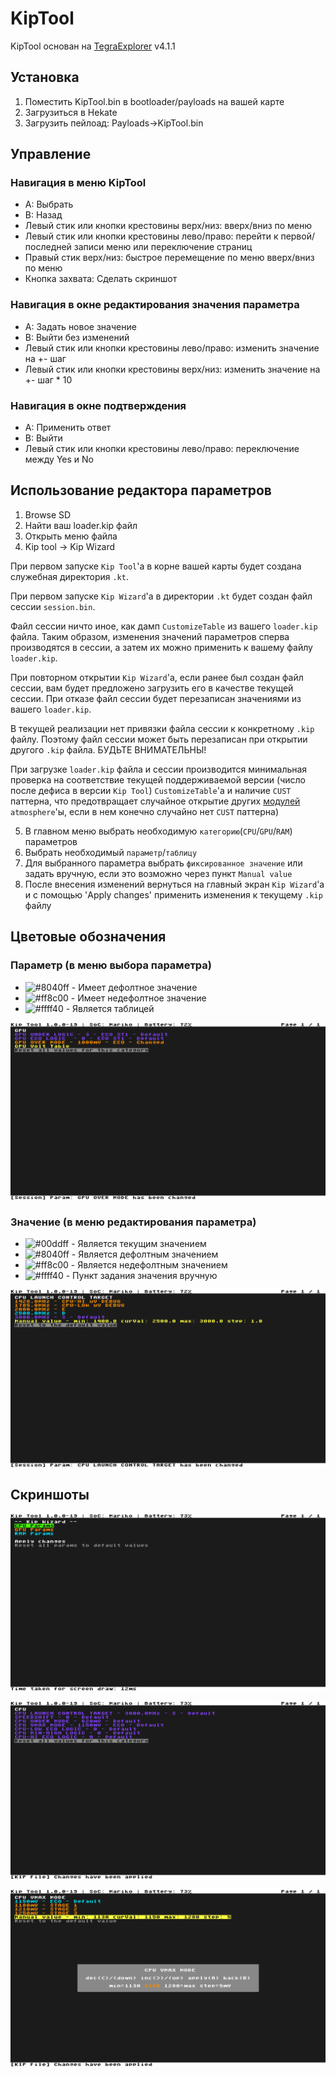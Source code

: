 # KipTool

KipTool основан на [TegraExplorer](https://github.com/suchmememanyskill/TegraExplorer) v4.1.1

## Установка
1. Поместить KipTool.bin в bootloader/payloads на вашей карте
1. Загрузиться в Hekate
1. Загрузить пейлоад: Payloads->KipTool.bin

## Управление

### Навигация в меню KipTool
- A: Выбрать
- B: Назад
- Левый стик или кнопки крестовины верх/низ: вверх/вниз по меню
- Левый стик или кнопки крестовины лево/право: перейти к первой/последней записи меню или переключение страниц
- Правый стик верх/низ: быстрое перемещение по меню вверх/вниз по меню
- Кнопка захвата: Сделать скриншот

### Навигация в окне редактирования значения параметра
- A: Задать новое значение
- B: Выйти без изменений
- Левый стик или кнопки крестовины лево/право: изменить значение на +- шаг
- Левый стик или кнопки крестовины верх/низ: изменить значение на +- шаг * 10

### Навигация в окне подтверждения
- A: Применить ответ
- B: Выйти
- Левый стик или кнопки крестовины лево/право: переключение между Yes и No

## Использование редактора параметров
1. Browse SD
1. Найти ваш loader.kip файл
1. Открыть меню файла
1. Kip tool -> Kip Wizard

При первом запуске `Kip Tool`'а в корне вашей карты будет создана служебная директория `.kt`.

При первом запуске `Kip Wizard`'а в директории `.kt` будет создан файл сессии `session.bin`.

Файл сессии ничто иное, как дамп `CustomizeTable` из вашего `loader.kip` файла. Таким образом, изменения значений параметров сперва производятся в сессии, а затем их можно применить к вашему файлу `loader.kip`.

При повторном открытии `Kip Wizard`'а, если ранее был создан файл сессии, вам будет предложено загрузить его в качестве текущей сессии. При отказе файл сессии будет перезаписан значениями из вашего `loader.kip`.

В текущей реализации нет привязки файла сессии к конкретному `.kip` файлу. Поэтому файл сессии может быть перезаписан при открытии другого `.kip` файла. БУДЬТЕ ВНИМАТЕЛЬНЫ!

При загрузке `loader.kip` файла и сессии производится минимальная проверка на соответствие текущей поддерживаемой версии (число после дефиса в версии `Kip Tool`) `CustomizeTable`'а и наличие `CUST` паттерна, что предотвращает случайное открытие других [модулей](https://github.com/Atmosphere-NX/Atmosphere/tree/master/docs/components/modules) `atmosphere`'ы, если в нем конечно случайно нет `CUST` паттерна\)

5. В главном меню выбрать необходимую `категорию`(`CPU`/`GPU`/`RAM`) параметров
6. Выбрать необходимый `параметр`/`таблицу`
7. Для выбранного параметра выбрать `фиксированное значение` или задать вручную, если это возможно через пункт `Manual value`
8. После внесения изменений вернуться на главный экран `Kip Wizard`'а и с помощью 'Apply changes' применить изменения к текущему `.kip` файлу

## Цветовые обозначения
### Параметр (в меню выбора параметра)
-  ![#8040ff](https://placehold.co/15x15/8040ff/8040ff.png) - Имеет дефолтное значение
- ![#ff8c00](https://placehold.co/15x15/ff8c00/ff8c00.png) - Имеет недефолтное значение
- ![#ffff40](https://placehold.co/15x15/ffff40/ffff40.png) - Является таблицей

![Params menu](/screenshots/params_menu.bmp)

### Значение (в меню редактирования параметра)
- ![#00ddff](https://placehold.co/15x15/00ddff/00ddff.png) - Является текущим значением
- ![#8040ff](https://placehold.co/15x15/8040ff/8040ff.png) - Является дефолтным значением
- ![#ff8c00](https://placehold.co/15x15/ff8c00/ff8c00.png) - Является недефолтным значением
- ![#ffff40](https://placehold.co/15x15/ffff40/ffff40.png) - Пункт задания значения вручную

![Params menu](/screenshots/edit_param.bmp)

## Скриншоты

![Main menu](/screenshots/main_menu.bmp)

![CPU Params](/screenshots/cpu_params.bmp)

![Value editor](/screenshots/value_editor.bmp)